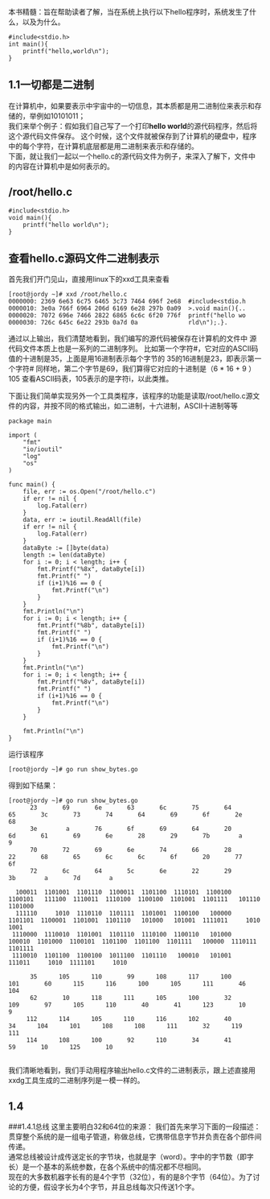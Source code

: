 本书精髓：旨在帮助读者了解，当在系统上执行以下hello程序时，系统发生了什么，以及为什么。
```
#include<stdio.h>
int main(){
    printf("hello,world\n");
}
```


## 1.1一切都是二进制
在计算机中，如果要表示中宇宙中的一切信息，其本质都是用二进制位来表示和存储的，举例如10101011；  
我们来举个例子：假如我们自己写了一个打印**hello world**的源代码程序，然后将这个源代码文件保存。
这个时候，这个文件就被保存到了计算机的硬盘中，程序中的每个字符，在计算机底层都是用二进制来表示和存储的。  
下面，就让我们一起以一个hello.c的源代码文件为例子，来深入了解下，文件中的内容在计算机中是如何表示的。 

## /root/hello.c
```
#include<stdio.h>
void main(){
    printf("hello world\n");
}
```
## 查看hello.c源码文件二进制表示
首先我们开门见山，直接用linux下的xxd工具来查看
```
[root@jordy ~]# xxd /root/hello.c 
0000000: 2369 6e63 6c75 6465 3c73 7464 696f 2e68  #include<stdio.h
0000010: 3e0a 766f 6964 206d 6169 6e28 297b 0a09  >.void main(){..
0000020: 7072 696e 7466 2822 6865 6c6c 6f20 776f  printf("hello wo
0000030: 726c 645c 6e22 293b 0a7d 0a              rld\n");.}.

```
通过以上输出，我们清楚地看到，我们编写的源代码被保存在计算机的文件中
源代码文件本质上也是一系列的二进制序列。
比如第一个字符#，它对应的ASCII码值的十进制是35，上面是用16进制表示每个字节的
35的16进制是23，即表示第一个字符#
同样地，第二个字节是69，我们算得它对应的十进制是（6 * 16 + 9 ）105
查看ASCII码表，105表示的是字符i，以此类推。

下面让我们简单实现另外一个工具类程序，该程序的功能是读取/root/hello.c源文件的内容，并按不同的格式输出，如二进制，十六进制，ASCII十进制等等
```        
package main
  
import (
    "fmt"
    "io/ioutil"
    "log"
    "os"
)

func main() {
    file, err := os.Open("/root/hello.c")
    if err != nil {
        log.Fatal(err)
    }
    data, err := ioutil.ReadAll(file)
    if err != nil {
        log.Fatal(err)
    }
    dataByte := []byte(data)
    length := len(dataByte)
    for i := 0; i < length; i++ {
        fmt.Printf("%8x", dataByte[i])
        fmt.Printf(" ")
        if (i+1)%16 == 0 {
            fmt.Printf("\n")
        }
    }
    fmt.Println("\n")
    for i := 0; i < length; i++ {
        fmt.Printf("%8b", dataByte[i])
        fmt.Printf(" ")
        if (i+1)%16 == 0 {
            fmt.Printf("\n")
        }
    }
    fmt.Println("\n")
    for i := 0; i < length; i++ {
        fmt.Printf("%8v", dataByte[i])
        fmt.Printf(" ")
        if (i+1)%16 == 0 {
            fmt.Printf("\n")
        }
    }

    fmt.Println("\n")
}

```
运行该程序
```
[root@jordy ~]# go run show_bytes.go
```
得到如下结果：
```
[root@jordy ~]# go run show_bytes.go 
      23       69       6e       63       6c       75       64       65       3c       73       74       64       69       6f       2e       68 
      3e        a       76       6f       69       64       20       6d       61       69       6e       28       29       7b        a        9 
      70       72       69       6e       74       66       28       22       68       65       6c       6c       6f       20       77       6f 
      72       6c       64       5c       6e       22       29       3b        a       7d        a 

  100011  1101001  1101110  1100011  1101100  1110101  1100100  1100101   111100  1110011  1110100  1100100  1101001  1101111   101110  1101000 
  111110     1010  1110110  1101111  1101001  1100100   100000  1101101  1100001  1101001  1101110   101000   101001  1111011     1010     1001 
 1110000  1110010  1101001  1101110  1110100  1100110   101000   100010  1101000  1100101  1101100  1101100  1101111   100000  1110111  1101111 
 1110010  1101100  1100100  1011100  1101110   100010   101001   111011     1010  1111101     1010 

      35      105      110       99      108      117      100      101       60      115      116      100      105      111       46      104 
      62       10      118      111      105      100       32      109       97      105      110       40       41      123       10        9 
     112      114      105      110      116      102       40       34      104      101      108      108      111       32      119      111 
     114      108      100       92      110       34       41       59       10      125       10 


```
我们清晰地看到，我们手动用程序输出hello.c文件的二进制表示，跟上述直接用xxdg工具生成的二进制序列是一模一样的。





## 1.4
###1.4.1总线
这里主要明白32和64位的来源：
我们首先来学习下面的一段描述：
贯穿整个系统的是一组电子管道，称做总线，它携带信息字节并负责在各个部件间传递。     
通常总线被设计成传送定长的字节块，也就是字（word）。字中的字节数（即字长）是一个基本的系统参数，在各个系统中的情况都不尽相同。  
现在的大多数机器字长有的是4个字节（32位），有的是8个字节（64位）。为了讨论的方便，假设字长为4个字节，并且总线每次只传送1个字。
  

